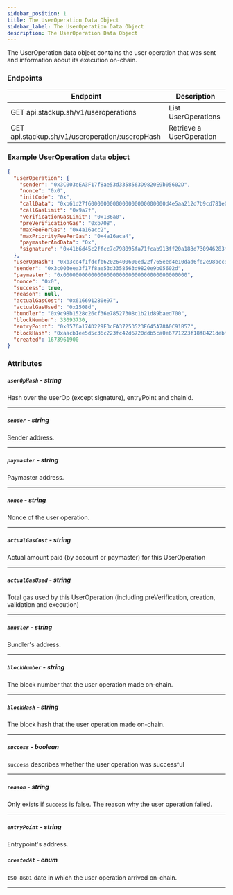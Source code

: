 ```yaml
---
sidebar_position: 1
title: The UserOperation Data Object
sidebar_label: The UserOperation Data Object
description: The UserOperation Data Object
---
```


The UserOperation data object contains the user operation that was sent and information about its execution on-chain.

### Endpoints

| Endpoint                                        | Description              |
| ----------------------------------------------- | ------------------------ |
| GET api.stackup.sh/v1/useroperations            | List UserOperations      |
| GET api.stackup.sh/v1/useroperation/:useropHash | Retrieve a UserOperation |

### Example UserOperation data object

```json
{
  "userOperation": {
    "sender": "0x3C003eEA3F17f8ae53d3358563D9820E9b05602D",
    "nonce": "0x0",
    "initCode": "0x",
    "callData": "0xb61d27f6000000000000000000000000d4e5aa212d7b9cd781e0708b5a3764c949e4ce9500000000000000000000000000000000000000000000000000005af3107a400000000000000000000000000000000000000000000000000000000000000000600000000000000000000000000000000000000000000000000000000000000000",
    "callGasLimit": "0x9a7f",
    "verificationGasLimit": "0x186a0",
    "preVerificationGas": "0xb708",
    "maxFeePerGas": "0x4a16acc2",
    "maxPriorityFeePerGas": "0x4a16aca4",
    "paymasterAndData": "0x",
    "signature": "0x41b6d45c2ffcc7c798095fa71fcab913ff20a183d730946283f1d3584c3fb76b12c985888560e0dbeea7fcfbf174f8326c0f28544e2cbdd203bddd3a0bc70adf1b"
  },
  "userOpHash": "0xb3ce4f1fdcfb62026400600ed22f765eed4e10dad6fd2e98bcc9448eca38b31b",
  "sender": "0x3c003eea3f17f8ae53d3358563d9820e9b05602d",
  "paymaster": "0x0000000000000000000000000000000000000000",
  "nonce": "0x0",
  "success": true,
  "reason": null,
  "actualGasCost": "0x616691280e97",
  "actualGasUsed": "0x1508d",
  "bundler": "0x9c98b1528c26cf36e78527308c1b21d89baed700",
  "blockNumber": 33093730,
  "entryPoint": "0x0576a174D229E3cFA37253523E645A78A0C91B57",
  "blockHash": "0xaacb1ee5d5c36c223fc42d6720ddb5ca0e6771223f18f8421debf71d5c7cdff5",
  "created": 1673961900
}
```

### Attributes

##### **`userOpHash`** - string

Hash over the userOp (except signature), entryPoint and chainId.

---

##### **`sender`** - string

Sender address.

---

##### **`paymaster`** - string

Paymaster address.

---

##### **`nonce`** - string

Nonce of the user operation.

---

##### **`actualGasCost`** - string

Actual amount paid (by account or paymaster) for this UserOperation

---

##### **`actualGasUsed`** - string

Total gas used by this UserOperation (including preVerification, creation, validation and execution)

---

##### **`bundler`** - string

Bundler's address.

---

##### **`blockNumber`** - string

The block number that the user operation made on-chain.

---

##### **`blockHash`** - string

The block hash that the user operation made on-chain.

---

##### **`success`** - boolean

`success` describes whether the user operation was successful

---

##### **`reason`** - string

Only exists if `success` is false. The reason why the user operation failed.

---

##### **`entryPoint`** - string

Entrypoint's address.

##### **`createdAt`** - enum

`ISO 8601` date in which the user operation arrived on-chain.

---
